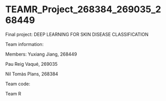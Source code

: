 # TEAMR_Project_268384_269035_268449

Final project: 
DEEP LEARNING FOR SKIN DISEASE CLASSIFICATION

Team information:

Members: 
  Yuxiang Jiang, 268449

  Pau Reig Vaqué, 269035

  Nil Tomàs Plans, 268384

Team code: 

Team R
